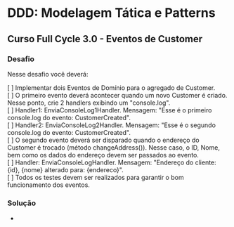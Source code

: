 # DDD: Modelagem Tática e Patterns
## Curso Full Cycle 3.0 - Eventos de Customer

### Desafio
Nesse desafio você deverá:  

[  ] Implementar dois Eventos de Domínio para o agregado de Customer.<br />
[  ] O primeiro evento deverá acontecer quando um novo Customer é criado. Nesse ponto, crie 2 handlers exibindo um "console.log". <br />
[  ] Handler1: EnviaConsoleLog1Handler. Mensagem: "Esse é o primeiro console.log do evento: CustomerCreated".<br />
[  ] Handler2: EnviaConsoleLog2Handler. Mensagem: "Esse é o segundo console.log do evento: CustomerCreated".<br />
[  ] O segundo evento deverá ser disparado quando o endereço do Customer é trocado (método changeAddress()). Nesse caso, o ID, Nome, bem como os dados do endereço devem ser passados ao evento.<br />
[  ] Handler: EnviaConsoleLogHandler. Mensagem: "Endereço do cliente: {id}, {nome} alterado para: {endereco}".<br />
[  ] Todos os testes devem ser realizados para garantir o bom funcionamento dos eventos.<br />

### Solução
- 
